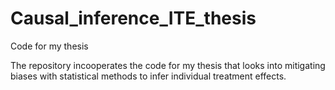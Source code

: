# Causal_inference_ITE_thesis
Code for my thesis

The repository incooperates the code for my thesis that looks into mitigating biases with statistical methods to infer individual treatment effects. 
